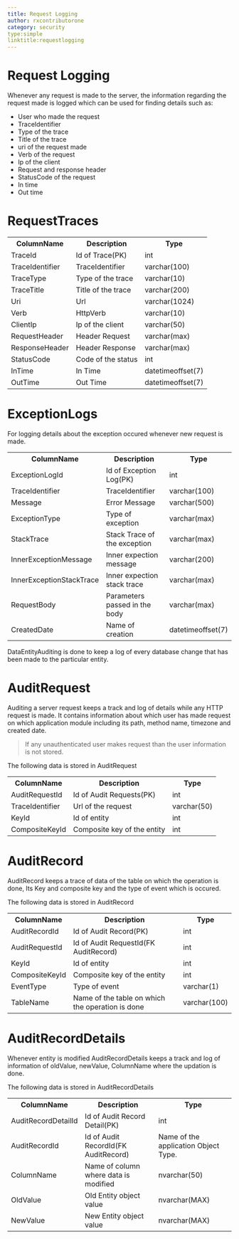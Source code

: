 ```yaml
---
title: Request Logging
author: rxcontributorone
category: security 
type:simple
linktitle:requestlogging
---
```

# Request Logging

Whenever any request is made to the server, the information regarding the request made is logged which can be used for finding details such as:

* User who made the request
* TraceIdentifier 
* Type of the trace
* Title of the trace
* uri of the request made
* Verb of the request
* Ip of the client
* Request and response header
* StatusCode of the request
* In time 
* Out time 

# RequestTraces

<table class="table table-bordered table-striped">
<tr><th>ColumnName</th><th>Description</th><th>Type</th></tr>
<tr><td>TraceId</td><td>Id of Trace(PK)</td><td>int</td></tr>
<tr><td>TraceIdentifier</td><td>TraceIdentifier</td><td>varchar(100)</td></tr> 
<tr><td>TraceType</td><td>Type of the trace</td><td>varchar(10)</td></tr>
<tr><td>TraceTitle</td><td>Title of the trace</td><td>varchar(200)</td></tr>
<tr><td>Uri</td><td>Url</td><td>varchar(1024)</td></tr>
<tr><td>Verb</td><td>HttpVerb</td><td>varchar(10)</td></tr>
<tr><td>ClientIp</td><td>Ip of the client</td><td>varchar(50)</td></tr>
<tr><td>RequestHeader</td><td>Header Request</td><td>varchar(max)</td></tr>
<tr><td>ResponseHeader</td><td>Header Response</td><td>varchar(max)</td></tr>
<tr><td>StatusCode</td><td>Code of the status</td><td>int</td></tr>
<tr><td>InTime</td><td>In Time</td><td>datetimeoffset(7)</td></tr>
<tr><td>OutTime</td><td>Out Time</td><td>datetimeoffset(7)</td></tr>
</table>

# ExceptionLogs 
For logging details about the exception occured whenever new request is made.

<table class="table table-bordered table-striped">
<tr><th>ColumnName</th><th>Description</th><th>Type</th></tr>
<tr><td>ExceptionLogId</td><td>Id of Exception Log(PK)</td><td>int</td></tr>
<tr><td>TraceIdentifier</td><td>TraceIdentifier</td><td>varchar(100)</td></tr> 
<tr><td>Message</td><td>Error Message</td><td>varchar(500)</td></tr>
<tr><td>ExceptionType</td><td>Type of exception</td><td>varchar(max)</td></tr>
<tr><td>StackTrace</td><td>Stack Trace of the exception</td><td>varchar(max)</td></tr>
<tr><td>InnerExceptionMessage</td><td>Inner expection message</td><td>varchar(200)</td></tr>
<tr><td>InnerExceptionStackTrace</td><td>Inner expection stack trace</td><td>varchar(max)</td></tr>
<tr><td>RequestBody</td><td>Parameters passed in the body</td><td>varchar(max)</td></tr>
<tr><td>CreatedDate</td><td>Name of creation</td><td>datetimeoffset(7)</td></tr>
</table>

DataEntityAuditing is done to keep a log of every database change that has been made to the particular entity. 

# AuditRequest

Auditing a server request keeps a track and log of details while any HTTP request is made. It contains information about which user has made request on which application module including its path, method name, timezone and created date.   

> If any unauthenticated user makes request than the user information is not stored.

The following data is stored in AuditRequest 

<table class="table table-bordered table-striped">
<tr><th>ColumnName</th><th>Description</th><th>Type</th></tr>
<tr><td>AuditRequestId</td><td>Id of Audit Requests(PK)</td><td>int</td></tr>
<tr><td>TraceIdentifier</td><td>Url of the request</td><td>varchar(50)</td></tr> 
<tr><td>KeyId</td><td>Id of entity</td><td>int</td></tr>
<tr><td>CompositeKeyId</td><td>Composite key of the entity</td><td>int</td></tr>
</table>

# AuditRecord

AuditRecord keeps a trace of data of the table on which the operation is done, Its Key and composite key and the type of event which is occured.

The following data is stored in AuditRecord

<table class="table table-bordered table-striped">
<tr><th>ColumnName</th><th>Description</th><th>Type</th></tr>
<tr><td>AuditRecordId</td><td>Id of Audit Record(PK)</td><td>int</td></tr>
<tr><td>AuditRequestId</td><td>Id of Audit RequestId(FK AuditRecord)</td><td>int</td></tr> 
<tr><td>KeyId</td><td>Id of entity</td><td>int</td></tr>
<tr><td>CompositeKeyId</td><td>Composite key of the entity</td><td>int</td></tr>
<tr><td>EventType</td><td>Type of event</td><td>varchar(1)</td></tr>
<tr><td>TableName</td><td>Name of the table on which the operation is done</td><td>varchar(100)</td></tr>
</table>

# AuditRecordDetails

Whenever entity is modified AuditRecordDetails keeps a track and log of information of oldValue, newValue, ColumnName where the updation is done.

The following data is stored in AuditRecordDetails

<table class="table table-bordered table-striped">
<tr><th>ColumnName</th><th>Description</th><th>Type</th></tr>
<tr><td>AuditRecordDetailId</td><td>Id of Audit Record Detail(PK)</td><td>int</td></tr>
<tr><td>AuditRecordId</td><td>Id of Audit RecordId(FK AuditRecord)</td><td>Name of the application Object Type.</td></tr> 
<tr><td>ColumnName</td><td>Name of column where data is modified</td><td>nvarchar(50)</td></tr>
<tr><td>OldValue</td><td>Old Entity object value</td><td>nvarchar(MAX)</td></tr>
<tr><td>NewValue</td><td>New Entity object value</td><td>nvarchar(MAX)</td></tr>
</table>


